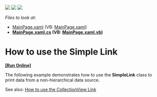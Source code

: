 <!-- default badges list -->
![](https://img.shields.io/endpoint?url=https://codecentral.devexpress.com/api/v1/VersionRange/128595983/10.2.5%2B)
[![](https://img.shields.io/badge/Open_in_DevExpress_Support_Center-FF7200?style=flat-square&logo=DevExpress&logoColor=white)](https://supportcenter.devexpress.com/ticket/details/E2997)
[![](https://img.shields.io/badge/📖_How_to_use_DevExpress_Examples-e9f6fc?style=flat-square)](https://docs.devexpress.com/GeneralInformation/403183)
<!-- default badges end -->
<!-- default file list -->
*Files to look at*:

* [MainPage.xaml](./CS/UseSimpleLink/MainPage.xaml) (VB: [MainPage.xaml](./VB/UseSimpleLink/MainPage.xaml))
* **[MainPage.xaml.cs](./CS/UseSimpleLink/MainPage.xaml.cs) (VB: [MainPage.xaml.vb](./VB/UseSimpleLink/MainPage.xaml.vb))**
<!-- default file list end -->
# How to use the Simple Link
<!-- run online -->
**[[Run Online]](https://codecentral.devexpress.com/e2997)**
<!-- run online end -->


<p>The following example demonstrates how to use the <strong>SimpleLink</strong> class to print data from a non-hierarchical data source.</p><p>See also: <a href="https://www.devexpress.com/Support/Center/p/E2998">How to use the CollectionView Link</a></p>

<br/>


